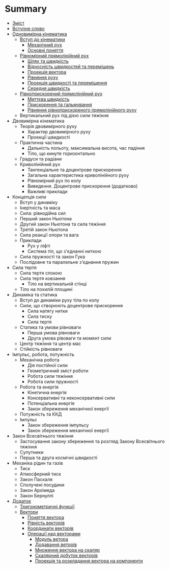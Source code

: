 # Summary

* [Зміст](README.md)
* [Вступне слово](book/vstupne_slovo.md)
* [Одновимірна кінематика](book/chapter_1/1vstup.md)
   * [Вступ до кінематики](book/chapter_1/1vstup.md)
       * [Механічний рух](book/chapter_1/2mehanichnii_ruh.md)
       * [Основні поняття](book/chapter_1/3osnovni_ponyattya.md)
   * [Рівномірний прямолінійний рух](book/chapter_1/4shlyah_ta_shv.md)
       * [Шлях та швидкість](book/chapter_1/4shlyah_ta_shv.md)
       * [Вiдноснiсть швидкостей та перемiщень](book/chapter_1/5vidnosnist.md)
       * [Проекцiя вектора](book/chapter_1/6proektsiya_vektora.md)
       * [Рiвняння руху](book/chapter_1/7rivnyannya_ruhu.md)
       * [Проекцiя швидкостi та перемiщення](book/chapter_1/8proektsiya.md)
       * [Середня швидкiсть](book/chapter_1/9serednya_shvidkist.md)
   * [Рiвноприскорений прямолiнiйний рух](book/chapter_2/1rivnopriskorenii_ruh.md)
       * [Миттєва швидкiсть](book/chapter_2/2miteva_shvidkist.md)
       * [Прискорення та гальмування](book/chapter_2/3priskorennya.md)
       * [Рiвняння рiвноприскореного прямолiнiйного руху](book/chapter_2/4rivnyannya.md)
   * Вертикальний рух пiд дiєю сили тяжiння
* Двовимірна кінематика
   * Теорія двовимірного руху
       * Характер двовимірного руху
       * Проекції швидкості
   * Практична частина
       * Дальність польоту, максимальна висота, час падіння
       * Тіло, що кинуте горизонтально
   * Градуси та радіани
   * Криволінійний рух
       * Тангенціальне та доцентрове прискорення
       * Загальна характеристика криволінійного руху
       * Рівномірний рух по колу
       * Виведення. Доцентрове прискорення (додатково)
       * Важливі приклади
* Концепція сили
   * Вступ у динаміку
   * Інертність та маса
   * Сила: рівнодійна сил
   * Перший закон Ньютона
   * Другий закон Ньютона та сила тяжіння
   * Третій закон Ньютона
   * Сила реакції опори та вага
   * Приклади
       * Рух у ліфті
       * Система тіл, що з'єднанні ниткою
   * Сила пружності та закон Гука
   * Послідовне та паралельне з'єднання пружин
* Сила тертя
   * Сила тертя спокою
   * Сила тертя ковзання
       * Тiло на вертикальнiй стiнцi
   * Тiло на похилiй площинi
* Динамiка та статика
   * Вступ до динамiки руху тiла по колу
   * Сили, що створюють доцентрове прискорення
       * Сила натягу нитки
       * Сила тиску
       * Сила тертя
   * Статика та умови рiвноваги
       * Перша умова рiвноваги
       * Друга умова рiвоваги та момент сили
   * Центр тяжiння та центр мас
   * Стiйкiсть рiвноваги
* Iмпульс, робота, потужнiсть
   * Механiчна робота
       * Дiя постiйної сили
       * Геометричний змiст роботи
       * Робота сили тяжiння
       * Робота сили пружностi
   * Робота та енергiя
       * Кiнетична енергiя
       * Консервативнi та неконсервативнi сили
       * Потенцiальна енергiя
       * Закон збереження механiчної енергiї
   * Потужнiсть та ККД
   * Iмпульс
       * Закон збереження iмпульсу
       * Закон збереження механiчної енергiї
* Закон Всесвітнього тяжіння
   * Застосування закону збереження та розгляд Закону Всесвiтнього тяжiння
   * Супутники
   * Перша та друга космiчнi швидкостi
* Механіка рідин та газів
   * Тиск
   * Атмосферний тиск
   * Закон Паскаля
   * Сполученi посудини
   * Закон Архiмеда
   * Закон Бернуллi
* [Додаток](book/Add/trigonometry/trigonometry.md)
   * [Тригонометричні функції](book/Add/trigonometry/trigonometry.md)
   * [Вектори](book/Add/vector/vector1.md)
       * [Поняття вектора](book/Add/vector/vector1.md)
       * [Рівність векторів](book/Add/vector/vector2.md)
       * [Координати векторів](book/Add/vector/vector3.md)
       * [Операції над векторами](book/Add/vector/vector4.md)
           * [Модуль ветора](book/Add/vector/vector4.md)
           * [Додавання веторів](book/Add/vector/vector4.md)
           * [Множення вектора на скаляр](book/Add/vector/vector4.md)
           * [Скалярний добуток векторів](book/Add/vector/vector4.md)
           * [Проекція та розкладання вектора на компоненти](book/Add/vector/vector4.md)

